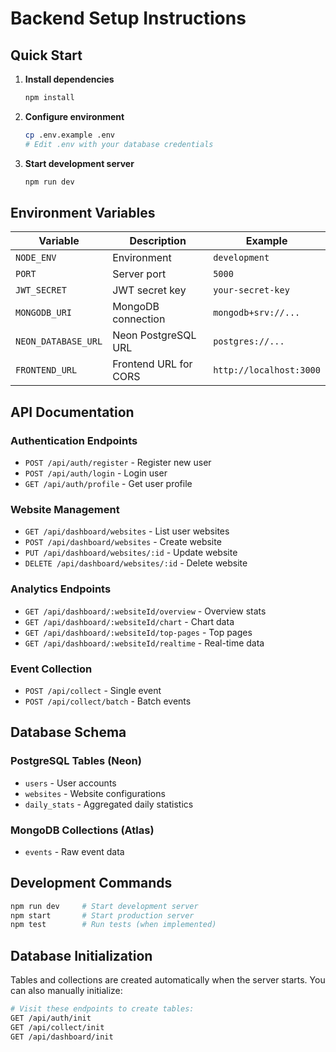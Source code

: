# Backend Setup Instructions

## Quick Start

1. **Install dependencies**
   ```bash
   npm install
   ```

2. **Configure environment**
   ```bash
   cp .env.example .env
   # Edit .env with your database credentials
   ```

3. **Start development server**
   ```bash
   npm run dev
   ```

## Environment Variables

| Variable | Description | Example |
|----------|-------------|---------|
| `NODE_ENV` | Environment | `development` |
| `PORT` | Server port | `5000` |
| `JWT_SECRET` | JWT secret key | `your-secret-key` |
| `MONGODB_URI` | MongoDB connection | `mongodb+srv://...` |
| `NEON_DATABASE_URL` | Neon PostgreSQL URL | `postgres://...` |
| `FRONTEND_URL` | Frontend URL for CORS | `http://localhost:3000` |

## API Documentation

### Authentication Endpoints
- `POST /api/auth/register` - Register new user
- `POST /api/auth/login` - Login user
- `GET /api/auth/profile` - Get user profile

### Website Management
- `GET /api/dashboard/websites` - List user websites
- `POST /api/dashboard/websites` - Create website
- `PUT /api/dashboard/websites/:id` - Update website
- `DELETE /api/dashboard/websites/:id` - Delete website

### Analytics Endpoints
- `GET /api/dashboard/:websiteId/overview` - Overview stats
- `GET /api/dashboard/:websiteId/chart` - Chart data
- `GET /api/dashboard/:websiteId/top-pages` - Top pages
- `GET /api/dashboard/:websiteId/realtime` - Real-time data

### Event Collection
- `POST /api/collect` - Single event
- `POST /api/collect/batch` - Batch events

## Database Schema

### PostgreSQL Tables (Neon)
- `users` - User accounts
- `websites` - Website configurations  
- `daily_stats` - Aggregated daily statistics

### MongoDB Collections (Atlas)
- `events` - Raw event data

## Development Commands

```bash
npm run dev     # Start development server
npm start       # Start production server
npm test        # Run tests (when implemented)
```

## Database Initialization

Tables and collections are created automatically when the server starts. You can also manually initialize:

```bash
# Visit these endpoints to create tables:
GET /api/auth/init
GET /api/collect/init  
GET /api/dashboard/init
```